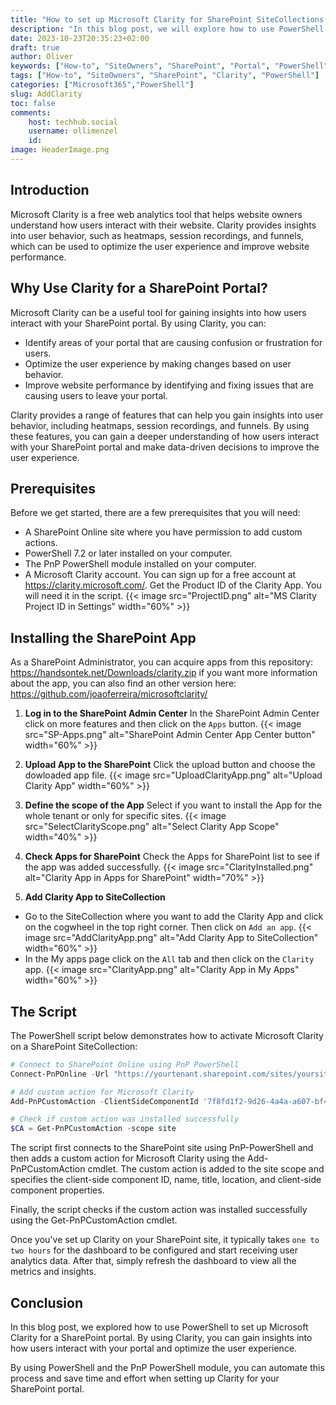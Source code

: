 ```yaml
---
title: "How to set up Microsoft Clarity for SharePoint SiteCollections with PowerShell"
description: "In this blog post, we will explore how to use PowerShell to set up Microsoft Clarity for a SharePoint portal SiteCollection. This can be useful if you want to gain insights into how users interact with your SharePoint portal and optimize the user experience."
date: 2023-10-23T20:35:23+02:00
draft: true
author: Oliver
keywords: ["How-to", "SiteOwners", "SharePoint", "Portal", "PowerShell",]
tags: ["How-to", "SiteOwners", "SharePoint", "Clarity", "PowerShell"]
categories: ["Microsoft365","PowerShell"]
slug: AddClarity
toc: false
comments:
    host: techhub.social
    username: ollimenzel
    id: 
image: HeaderImage.png
---
```

## Introduction

Microsoft Clarity is a free web analytics tool that helps website owners understand how users interact with their website. Clarity provides insights into user behavior, such as heatmaps, session recordings, and funnels, which can be used to optimize the user experience and improve website performance.

## Why Use Clarity for a SharePoint Portal?

Microsoft Clarity can be a useful tool for gaining insights into how users interact with your SharePoint portal. By using Clarity, you can:

- Identify areas of your portal that are causing confusion or frustration for users.
- Optimize the user experience by making changes based on user behavior.
- Improve website performance by identifying and fixing issues that are causing users to leave your portal.

Clarity provides a range of features that can help you gain insights into user behavior, including heatmaps, session recordings, and funnels. By using these features, you can gain a deeper understanding of how users interact with your SharePoint portal and make data-driven decisions to improve the user experience.

## Prerequisites

Before we get started, there are a few prerequisites that you will need:

- A SharePoint Online site where you have permission to add custom actions.
- PowerShell 7.2 or later installed on your computer.
- The PnP PowerShell module installed on your computer.
- A Microsoft Clarity account. You can sign up for a free account at https://clarity.microsoft.com/.
Get the Product ID of the Clarity App. You will need it in the script.
{{< image src="ProjectID.png" alt="MS Clarity Project ID in Settings" width="60%" >}}

## Installing the SharePoint App
As a SharePoint Administrator, you can acquire apps from this repository:
https://handsontek.net/Downloads/clarity.zip
if you want more information about the app, you can also find an other version here:
https://github.com/joaoferreira/microsoftclarity/

1. **Log in to the SharePoint Admin Center** 
In the SharePoint Admin Center click on more features and then click on the `Apps` button.
{{< image src="SP-Apps.png" alt="SharePoint Admin Center App Center button" width="60%" >}}

1. **Upload App to the SharePoint** 
Click the upload button and choose the dowloaded app file.
{{< image src="UploadClarityApp.png" alt="Upload Clarity App" width="60%" >}} 

1. **Define the scope of the App** 
Select if you want to install the App for the whole tenant or only for specific sites.
{{< image src="SelectClarityScope.png" alt="Select Clarity App Scope" width="40%" >}}

1. **Check Apps for SharePoint**
Check the Apps for SharePoint list to see if the app was added successfully.
{{< image src="ClarityInstalled.png" alt="Clarity App in Apps for SharePoint" width="70%" >}}

1. **Add Clarity App to SiteCollection**
- Go to the SiteCollection where you want to add the Clarity App and click on the cogwheel in the top right corner. Then click on `Add an app`.
{{< image src="AddClarityApp.png" alt="Add Clarity App to SiteCollection" width="60%" >}}
- In the My apps page click on the `All` tab and then click on the `Clarity` app.
{{< image src="ClarityApp.png" alt="Clarity App in My Apps" width="60%" >}}

## The Script

The PowerShell script below demonstrates how to activate Microsoft Clarity on a SharePoint SiteCollection:

```powershell
# Connect to SharePoint Online using PnP PowerShell
Connect-PnPOnline -Url "https://yourtenant.sharepoint.com/sites/yoursite" -Interactive

# Add custom action for Microsoft Clarity
Add-PnPCustomAction -ClientSideComponentId '7f8fd1f2-9d26-4a4a-a607-bf4622d7ec11' -Name "Microsoft Clarity" -Title "Microsoft Clarity" -Location ClientSideExtension.ApplicationCustomizer -ClientSideComponentProperties: '{"clarityID":"Add your Clarity ID here"}' -Scope site

# Check if custom action was installed successfully
$CA = Get-PnPCustomAction -scope site
```

The script first connects to the SharePoint site using PnP-PowerShell and then adds a custom action for Microsoft Clarity using the Add-PnPCustomAction cmdlet. The custom action is added to the site scope and specifies the client-side component ID, name, title, location, and client-side component properties.

Finally, the script checks if the custom action was installed successfully using the Get-PnPCustomAction cmdlet.

Once you've set up Clarity on your SharePoint site, it typically takes `one to two hours` for the dashboard to be configured and start receiving user analytics data. After that, simply refresh the dashboard to view all the metrics and insights.

## Conclusion

In this blog post, we explored how to use PowerShell to set up Microsoft Clarity for a SharePoint portal. By using Clarity, you can gain insights into how users interact with your portal and optimize the user experience. 

By using PowerShell and the PnP PowerShell module, you can automate this process and save time and effort when setting up Clarity for your SharePoint portal.
